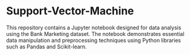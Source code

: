 # Support-Vector-Machine
This repository contains a Jupyter notebook designed for data analysis using the Bank Marketing dataset. The notebook demonstrates essential data manipulation and preprocessing techniques using Python libraries such as Pandas and Scikit-learn.
